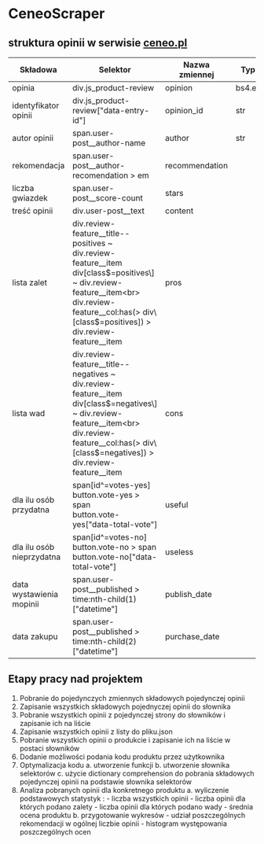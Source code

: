 # CeneoScraper

## struktura opinii w serwisie  [ceneo.pl](https://www.ceneo.pl/)

|Składowa|Selektor|Nazwa zmiennej|Typ zmiennej|
|--------|--------|--------------|------------|
|opinia|div.js_product-review|opinion|bs4.element.Tag|
|identyfikator opinii|div.js_product-review\["data-entry-id"\]|opinion_id|str|
|autor opinii|span.user-post__author-name|author|str|
|rekomendacja|span.user-post__author-recomendation > em|recommendation||
|liczba gwiazdek|span.user-post__score-count|stars||
|treść opinii|div.user-post__text|content||
|lista zalet|div.review-feature__title--positives ~ div.review-feature__item <br> div\[class$=positives\] ~ div.review-feature__item<br> div.review-feature__col:has(> div\[class$=positives\]) > div.review-feature__item|pros||
|lista wad|div.review-feature__title--negatives ~ div.review-feature__item <br> div\[class$=negatives\] ~ div.review-feature__item<br> div.review-feature__col:has(> div\[class$=negatives\]) > div.review-feature__item|cons||
|dla ilu osób przydatna|span\[id^=votes-yes\]<br>button.vote-yes > span<br>button.vote-yes["data-total-vote"]|useful||
|dla ilu osób nieprzydatna|span\[id^=votes-no\]<br>button.vote-no > span<br>button.vote-no["data-total-vote"]|useless||
|data wystawienia mopinii|span.user-post__published > time:nth-child(1)\["datetime"\]|publish_date||
|data zakupu|span.user-post__published > time:nth-child(2)\["datetime"\]|purchase_date||


## Etapy pracy nad projektem
1. Pobranie do pojedynczych zmiennych składowych pojedynczej opinii
2. Zapisanie wszystkich składowych pojednyczej opinii do słownika
3. Pobranie wszystkich opinii z pojedynczej strony do słowników i zapisanie ich na liście
4. Zapisanie wszystkich opinii z listy do pliku.json
5. Pobranie wszystkich opinii o produkcie i zapisanie ich na liście w postaci słowników
6. Dodanie możliwości podania kodu produktu przez użytkownika
7. Optymalizacja kodu
   a. utworzenie funkcji 
   b. utworzenie słownika selektorów
   c. użycie dictionary comprehension do pobrania składowych pojedynczej opinii na podstawie słownika selektorów
8. Analiza pobranych opinii dla konkretnego produktu
   a. wyliczenie podstawowych statystyk :
        - liczba wszystkich opinii
        - liczba opinii dla których podano zalety
        - liczba opinii dla których podano wady
        - średnia ocena produktu
   b. przygotowanie wykresów
        - udział poszczególnych rekomendacji w ogólnej liczbie opinii
        - histogram występowania poszczególnych ocen
<!--- review-feature__title review-feature__title--positives >

<!---   span[id^="votes-yes"]
        button.vote-yes > span
        button.vote-yes["data-total-vote"] <br>
        ?????


<!---  data wystawienia   span.user-post__published > time:nth-child(1)["datetime"]>
<!--- data zakupu ... (2)   >

